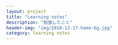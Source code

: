```yaml
---
layout: project
title: "Learning notes"
description: "勉強したこと"
header-img: "img/2018-12-27-home-bg.jpg"
category: learning notes
---
```

